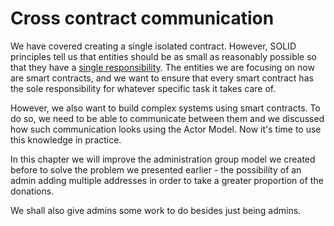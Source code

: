 # Cross contract communication

We have covered creating a single isolated contract. However, SOLID principles tell us that
entities should be as small as reasonably possible so that they have a
[single responsibility](https://en.wikipedia.org/wiki/Single-responsibility_principle). The entities
we are focusing on now are smart contracts, and we want to ensure that every smart contract has
the sole responsibility for whatever specific task it takes care of.

However, we also want to build complex systems using smart contracts. To do so, we need to be able to
communicate between them and we discussed how such communication looks using the Actor
Model. Now it's time to use this knowledge in practice.

In this chapter we will improve the administration group model we created before to solve the problem
we presented earlier - the possibility of an admin adding multiple addresses in order to take a greater proportion of the donations.

We shall also give admins some work to do besides just being admins.
